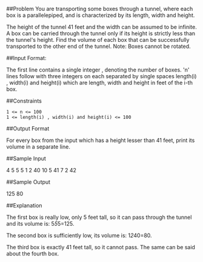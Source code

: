 ##Problem 
You are transporting some boxes through a tunnel, where each box is a parallelepiped, and is characterized by its length, width and height.

The height of the tunnel 41 feet and the width can be assumed to be infinite. A box can be carried through the tunnel only if its height is strictly less than the tunnel's height. Find the volume of each box that can be successfully transported to the other end of the tunnel. Note: Boxes cannot be rotated.

##Input Format:

The first line contains a single integer , denoting the number of boxes.
'n' lines follow with three integers on each separated by single spaces length(i) , width(i) and height(i) which are length, width and height in feet of the i-th box.

##Constraints

    1 <= n <= 100
    1 <= length(i) , width(i) and height(i) <= 100

##Output Format

For every box from the input which has a height lesser than 41 feet, print its volume in a separate line.

##Sample Input 

4
5 5 5
1 2 40
10 5 41
7 2 42

##Sample Output 

125
80

##Explanation 

The first box is really low, only 5 feet tall, so it can pass through the tunnel and its volume is: 5*5*5=125.

The second box is sufficiently low, its volume is: 1*2*40=80.

The third box is exactly 41 feet tall, so it cannot pass. The same can be said about the fourth box.
